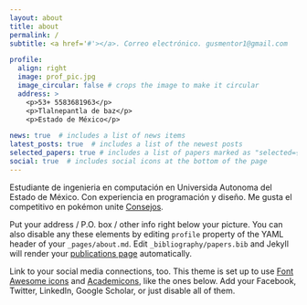 ```yaml
---
layout: about
title: about
permalink: /
subtitle: <a href='#'></a>. Correo electrónico. gusmentor1@gmail.com 

profile:
  align: right
  image: prof_pic.jpg
  image_circular: false # crops the image to make it circular
  address: >
    <p>53+ 5583681963</p>
    <p>Tlalnepantla de baz</p>
    <p>Estado de México</p>

news: true  # includes a list of news items
latest_posts: true  # includes a list of the newest posts
selected_papers: true # includes a list of papers marked as "selected={true}"
social: true  # includes social icons at the bottom of the page
---
```


Estudiante de ingenieria en computación en Universida Autonoma del Estado de México. Con experiencia en programación y diseño. Me gusta el competitivo en pokémon unite [Consejos](https://www.reddit.com/r/videogames/comments/ossmva/pokemon_unite_consejos_para_ganar_partidas_guia/). 

Put your address / P.O. box / other info right below your picture. You can also disable any these elements by editing `profile` property of the YAML header of your `_pages/about.md`. Edit `_bibliography/papers.bib` and Jekyll will render your [publications page](/al-folio/publications/) automatically.

Link to your social media connections, too. This theme is set up to use [Font Awesome icons](http://fortawesome.github.io/Font-Awesome/) and [Academicons](https://jpswalsh.github.io/academicons/), like the ones below. Add your Facebook, Twitter, LinkedIn, Google Scholar, or just disable all of them.
